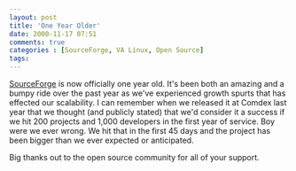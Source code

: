 ```yaml
---
layout: post
title: 'One Year Older'
date: 2000-11-17 07:51
comments: true
categories : [SourceForge, VA Linux, Open Source]
tags:
---
```

<a href="http://www.sourceforge.net">SourceForge</a> is now officially one year old. It's been both an amazing and a bumpy ride over the past year as we've experienced growth spurts that has effected our scalability. I can remember when we released it at Comdex last year that we thought (and publicly stated) that we'd consider it a success if we hit 200 projects and 1,000 developers in the first year of service. Boy were we ever wrong. We hit that in the first 45 days and the project has been bigger than we ever expected or anticipated.

Big thanks out to the open source community for all of your support.

